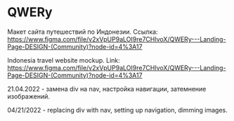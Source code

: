 # QWERy

Макет сайта путешествий по Индонезии.
Ссылка: https://www.figma.com/file/v2xVpUP9aLOI9re7CHIvoX/QWERy---Landing-Page-DESIGN-(Community)?node-id=4%3A17

Indonesia travel website mockup.
Link: https://www.figma.com/file/v2xVpUP9aLOI9re7CHIvoX/QWERy---Landing-Page-DESIGN-(Community)?node-id=4%3A17



21.04.2022 - замена div на nav, настройка навигации, затемнение изображений.

04/21/2022 - replacing div with nav, setting up navigation, dimming images.
